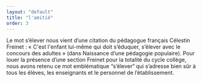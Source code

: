 ```yaml
---
layout: "default"
title: "l'amitié"
order: 3
---
```


Le mot s’élever nous vient d’une citation du pédagogue français Célestin Freinet : « C'est l'enfant lui-même qui doit s’éduquer, s’élever avec le concours des adultes » (dans Naissance d’une pédagogie populaire).
Pour louer la présence d’une section Freinet pour la totalité du cycle collège, nous avons retenu ce mot emblématique “s’élever“ qui s’adresse bien sûr à tous les élèves, les enseignants et le personnel de l’établissement.

